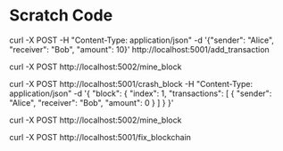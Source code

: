 # Scratch Code

curl -X POST -H "Content-Type: application/json" -d '{"sender": "Alice", "receiver": "Bob", "amount": 10}' http://localhost:5001/add_transaction

curl -X POST http://localhost:5002/mine_block

curl -X POST http://localhost:5001/crash_block -H "Content-Type: application/json" -d '{
  "block": {
    "index": 1,
    "transactions": [
      {
        "sender": "Alice",
        "receiver": "Bob",
        "amount": 0
      }
    ]
  }
}'

curl -X POST http://localhost:5002/mine_block

curl -X POST http://localhost:5001/fix_blockchain